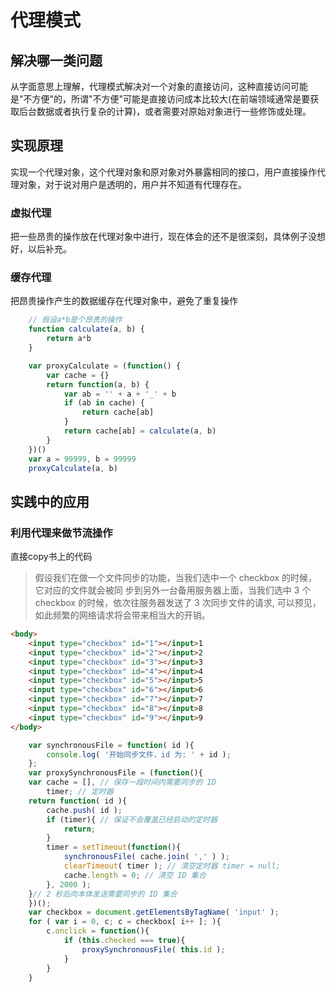 # 代理模式
## 解决哪一类问题
从字面意思上理解，代理模式解决对一个对象的直接访问，这种直接访问可能是"不方便"的，所谓"不方便"可能是直接访问成本比较大(在前端领域通常是要获取后台数据或者执行复杂的计算)，或者需要对原始对象进行一些修饰或处理。
## 实现原理
实现一个代理对象，这个代理对象和原对象对外暴露相同的接口，用户直接操作代理对象，对于说对用户是透明的，用户并不知道有代理存在。
### 虚拟代理
把一些昂贵的操作放在代理对象中进行，现在体会的还不是很深刻，具体例子没想好，以后补充。
### 缓存代理
把昂贵操作产生的数据缓存在代理对象中，避免了重复操作
```javascript
    // 假设a*b是个昂贵的操作
    function calculate(a, b) {
        return a*b
    }

    var proxyCalculate = (function() {
        var cache = {}
        return function(a, b) {
            var ab = '' + a + '_' + b
            if (ab in cache) {
                return cache[ab]
            }
            return cache[ab] = calculate(a, b)
        }
    })()
    var a = 99999, b = 99999
    proxyCalculate(a, b)
```
## 实践中的应用
### 利用代理来做节流操作
直接copy书上的代码
> 假设我们在做一个文件同步的功能，当我们选中一个 checkbox 的时候，它对应的文件就会被同 步到另外一台备用服务器上面，当我们选中 3 个 checkbox 的时候，依次往服务器发送了 3 次同步文件的请求,
> 可以预见，如此频繁的网络请求将会带来相当大的开销。 

```html
<body>
    <input type="checkbox" id="1"></input>1
    <input type="checkbox" id="2"></input>2
    <input type="checkbox" id="3"></input>3
    <input type="checkbox" id="4"></input>4
    <input type="checkbox" id="5"></input>5
    <input type="checkbox" id="6"></input>6
    <input type="checkbox" id="7"></input>7
    <input type="checkbox" id="8"></input>8
    <input type="checkbox" id="9"></input>9
</body>
```
```javascript
    var synchronousFile = function( id ){ 
        console.log( '开始同步文件，id 为: ' + id );
    };
    var proxySynchronousFile = (function(){
    var cache = [], // 保存一段时间内需要同步的 ID
        timer; // 定时器
    return function( id ){
        cache.push( id );
        if (timer){ // 保证不会覆盖已经启动的定时器
            return; 
        }
        timer = setTimeout(function(){ 
            synchronousFile( cache.join( ',' ) ); 
            clearTimeout( timer ); // 清空定时器 timer = null;
            cache.length = 0; // 清空 ID 集合
        }, 2000 ); 
    }// 2 秒后向本体发送需要同步的 ID 集合
    })();
    var checkbox = document.getElementsByTagName( 'input' );
    for ( var i = 0, c; c = checkbox[ i++ ]; ){
        c.onclick = function(){
            if (this.checked === true){
                proxySynchronousFile( this.id );
            }
        }
    }
```

